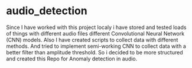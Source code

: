 # audio_detection

Since I have worked with this project localy i have stored and tested loads of things with different audio files different Convolutional Neural Network (CNN) models.
Also I have created scripts to collect data with different methods. And tried to implement semi-working CNN to collect data with a better filter than amplitude threshold.
So i decided to be more structured and created this Repo for Anomaly detection in audio.
